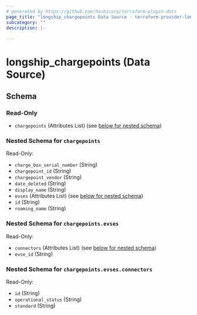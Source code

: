 ```yaml
---
# generated by https://github.com/hashicorp/terraform-plugin-docs
page_title: "longship_chargepoints Data Source - terraform-provider-longship"
subcategory: ""
description: |-
  
---
```


# longship_chargepoints (Data Source)





<!-- schema generated by tfplugindocs -->
## Schema

### Read-Only

- `chargepoints` (Attributes List) (see [below for nested schema](#nestedatt--chargepoints))

<a id="nestedatt--chargepoints"></a>
### Nested Schema for `chargepoints`

Read-Only:

- `charge_box_serial_number` (String)
- `chargepoint_id` (String)
- `chargepoint_vendor` (String)
- `date_deleted` (String)
- `display_name` (String)
- `evses` (Attributes List) (see [below for nested schema](#nestedatt--chargepoints--evses))
- `id` (String)
- `roaming_name` (String)

<a id="nestedatt--chargepoints--evses"></a>
### Nested Schema for `chargepoints.evses`

Read-Only:

- `connectors` (Attributes List) (see [below for nested schema](#nestedatt--chargepoints--evses--connectors))
- `evse_id` (String)

<a id="nestedatt--chargepoints--evses--connectors"></a>
### Nested Schema for `chargepoints.evses.connectors`

Read-Only:

- `id` (String)
- `operational_status` (String)
- `standard` (String)
